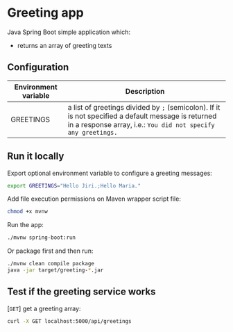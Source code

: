 # Greeting app

Java Spring Boot simple application which:

- returns an array of greeting texts

## Configuration

| Environment variable | Description                                                                                                                                                          |
| -------------------- | -------------------------------------------------------------------------------------------------------------------------------------------------------------------- |
| GREETINGS            | a list of greetings divided by `;` (semicolon). If it is not specified a default message is returned in a response array, i.e.: `You did not specify any greetings.` |

## Run it locally

Export optional environment variable to configure a greeting messages:

```bash
export GREETINGS="Hello Jiri.;Hello Maria."
```

Add file execution permissions on Maven wrapper script file:

```bash
chmod +x mvnw
```

Run the app:

```bash
./mvnw spring-boot:run

```

Or package first and then run:

```bash
./mvnw clean compile package
java -jar target/greeting-*.jar
```

## Test if the greeting service works

[`GET`] get a greeting array:

```bash
curl -X GET localhost:5000/api/greetings
```
